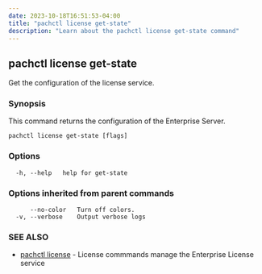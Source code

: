 ```yaml
---
date: 2023-10-18T16:51:53-04:00
title: "pachctl license get-state"
description: "Learn about the pachctl license get-state command"
---
```


## pachctl license get-state

Get the configuration of the license service.

### Synopsis

This command returns the configuration of the Enterprise Server.

```
pachctl license get-state [flags]
```

### Options

```
  -h, --help   help for get-state
```

### Options inherited from parent commands

```
      --no-color   Turn off colors.
  -v, --verbose    Output verbose logs
```

### SEE ALSO

* [pachctl license](../pachctl_license)	 - License commmands manage the Enterprise License service

